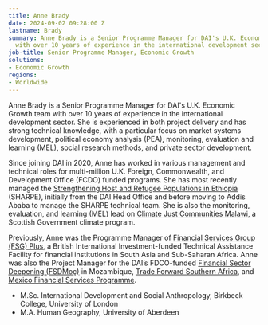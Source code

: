```yaml
---
title: Anne Brady
date: 2024-09-02 09:28:00 Z
lastname: Brady
summary: Anne Brady is a Senior Programme Manager for DAI's U.K. Economic Growth team
  with over 10 years of experience in the international development sector.
job-title: Senior Programme Manager, Economic Growth
solutions:
- Economic Growth
regions:
- Worldwide
---
```


Anne Brady is a Senior Programme Manager for DAI's U.K. Economic Growth team with over 10 years of experience in the international development sector. She is experienced in both project delivery and has strong technical knowledge, with a particular focus on market systems development, political economy analysis (PEA), monitoring, evaluation and learning (MEL), social research methods, and private sector development.

Since joining DAI in 2020, Anne has worked in various management and technical roles for multi-million U.K. Foreign, Commonwealth, and Development Office (FCDO) funded programs. She has most recently managed the [Strengthening Host and Refugee Populations in Ethiopia](https://www.dai.com/our-work/projects/ethiopia-strengthening-host-and-refugee-populations-sharpe) (SHARPE), initially from the DAI Head Office and before moving to Addis Ababa to manage the SHARPE technical team. She is also the monitoring, evaluation, and learning (MEL) lead on [Climate Just Communities Malawi](https://www.dai.com/our-work/projects/malawi-climate-just-communities-malawi), a Scottish Government climate program.

Previously, Anne was the Programme Manager of [Financial Services Group (FSG) Plus](https://www.dai.com/our-work/projects/cdcs-technical-assistance-facility-for-financial-institutions), a British International Investment-funded Technical Assistance Facility for financial institutions in South Asia and Sub-Saharan Africa. Anne was also the Project Manager for the DAI’s FDCO-funded [Financial Sector Deepening (FSDMoç)](https://www.dai.com/our-work/projects/mozambique-financial-sector-deepening-fsdmoc) in Mozambique, [Trade Forward Southern Africa](https://www.dai.com/our-work/projects/southern-africa-trade-forward), and [Mexico Financial Services Programme](https://www.dai.com/our-work/projects/mexico-prosperity-fund-mexico-financial-services-programme).

* M.Sc. International Development and Social Anthropology, Birkbeck College, University of London
* M.A. Human Geography, University of Aberdeen